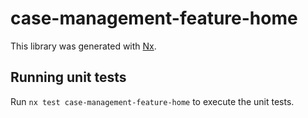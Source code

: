 # case-management-feature-home

This library was generated with [Nx](https://nx.dev).

## Running unit tests

Run `nx test case-management-feature-home` to execute the unit tests.
